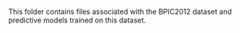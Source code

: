 This folder contains files associated with the BPIC2012 dataset and predictive models trained on this dataset.